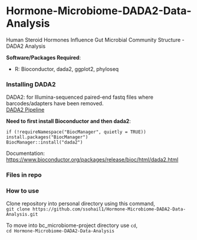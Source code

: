 # Hormone-Microbiome-DADA2-Data-Analysis
Human Steroid Hormones Influence Gut Microbial Community Structure - DADA2 Analysis

**Software/Packages Required**:
- R: Bioconductor, dada2, ggplot2, phyloseq

### Installing DADA2
DADA2: for Illumina-sequenced paired-end fastq files where barcodes/adapters have been removed.  
[DADA2 Pipeline](https://benjjneb.github.io/dada2/tutorial_1_8.html)

**Need to first install Bioconductor and then dada2**:

`if (!requireNamespace("BiocManager", quietly = TRUE))`  
`install.packages("BiocManager")`  
`BiocManager::install("dada2")`

Documentation: https://www.bioconductor.org/packages/release/bioc/html/dada2.html

### Files in repo

### How to use
Clone repository into personal directory using this command,  
`git clone https://github.com/ssohail1/Hormone-Microbiome-DADA2-Data-Analysis.git`

To move into bc_microbiome-project directory use `cd`,  
`cd Hormone-Microbiome-DADA2-Data-Analysis`
